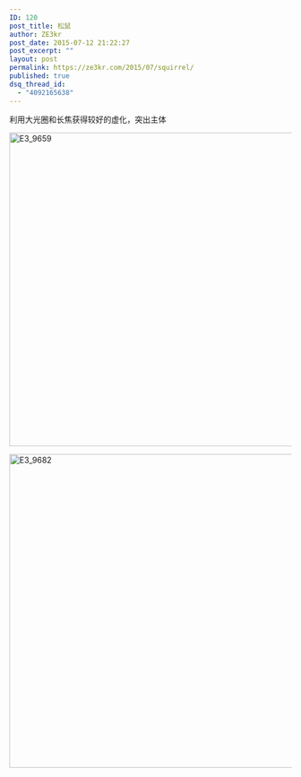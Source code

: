 ```yaml
---
ID: 120
post_title: 松鼠
author: ZE3kr
post_date: 2015-07-12 21:22:27
post_excerpt: ""
layout: post
permalink: https://ze3kr.com/2015/07/squirrel/
published: true
dsq_thread_id:
  - "4092165638"
---
```

利用大光圈和长焦获得较好的虚化，突出主体

<a href="https://media.landcement.com/sites/2/20160131135755/E3_9659.jpg" rel="attachment wp-att-877"><img src="https://media.landcement.com/sites/2/20160131135755/E3_9659-1600x1067.jpg" alt="E3_9659" width="840" height="560" class="aligncenter size-large wp-image-877" /></a>

<a href="https://media.landcement.com/sites/2/20160131135609/E3_9682.jpg" rel="attachment wp-att-875"><img src="https://media.landcement.com/sites/2/20160131135609/E3_9682-1600x1067.jpg" alt="E3_9682" width="840" height="560" class="aligncenter size-large wp-image-875" /></a>